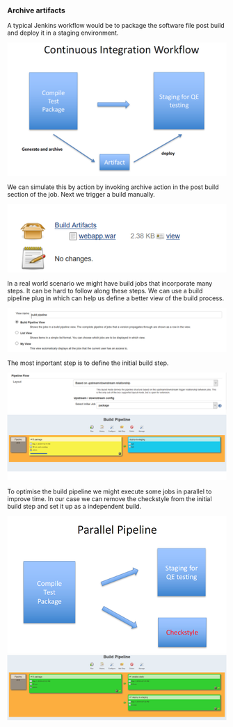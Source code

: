 ### Archive artifacts

A typical Jenkins workflow would be to package the software file post build and deploy it in a staging environment.

![IMG](../images/continuous_delivery.png) 

We can simulate this by action by invoking archive action in the post build section of the job.
Next we trigger a build manually.

![IMG](../images/archive_war.png)

In a real world scenario we might have build jobs that incorporate many steps.
It can be hard to follow along these steps. We can use a build pipeline plug in which can help us define a better view of the build process.

![IMG](../images/build_pipeline.png)

The most inportant step is to define the initial build step.

![IMG](../images/pipeline_initial_job.png)
![IMG](../images/run_build.png)


To optimise the build pipeline we might execute some jobs in parallel to improve time.
In our case we can remove the checkstyle from the initial build step and set it up as a independent build.

![IMG](../images/parellel_pipeline.png) 
![IMG](../images/parellel_pipeline_exec.png)



